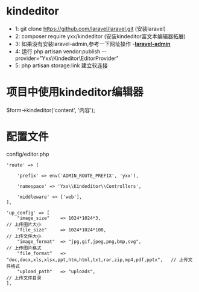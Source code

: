 # kindeditor
- 1: git clone https://github.com/laravel/laravel.git  (安装laravel)
- 2: composer require yxx/kindeditor (安装kindeditor富文本编辑器拓展)
- 3: 如果没有安装laravel-admin,参考一下网址操作 -**[laravel-admin](https://laravel-admin.org/docs/zh/installation)**
- 4: 运行 php artisan vendor:publish --provider="Yxx\Kindeditor\EditorProvider"
- 5: php artisan storage:link  建立软连接

# 项目中使用kindeditor编辑器
  $form->kindeditor('content', '内容');
# 配置文件
config/editor.php



    'route' => [

        'prefix' => env('ADMIN_ROUTE_PREFIX', 'yxx'),

        'namespace' => 'Yxx\\Kindeditor\\Controllers',

        'middleware' => ['web'],
    ],

    'up_config' => [
        "image_size"    => 1024*1024*3,                                                 // 上传图片大小
        "file_size"     => 1024*1024*100,                                               // 上传文件大小
        "image_format"  => "jpg,gif,jpeg,png,bmp,svg",                                  // 上传图片格式
        "file_format"   => "doc,docx,xls,xlsx,ppt,htm,html,txt,rar,zip,mp4,pdf,pptx",   // 上传文件格式
        "upload_path"   => "uploads",                                                   // 上传文件目录
    ],



